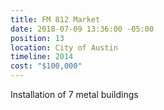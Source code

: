 ```yaml
---
title: FM 812 Market
date: 2018-07-09 13:36:00 -05:00
position: 13
location: City of Austin
timeline: 2014
cost: "$100,000"
---
```


Installation of 7 metal buildings